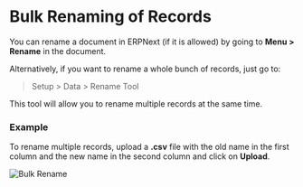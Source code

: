# Bulk Renaming of Records

You can rename a document in ERPNext (if it is allowed) by going to **Menu > Rename** in the document.

Alternatively, if you want to rename a whole bunch of records, just go to:

> Setup > Data > Rename Tool

This tool will allow you to rename multiple records at the same time.

### Example

To rename multiple records, upload a **.csv** file with the old name in the first column and the new name in the second column and click on **Upload**.

<img class="screenshot" alt="Bulk Rename" src="/assets/erpnext_docs/assets/img/setup/data/rename.png">